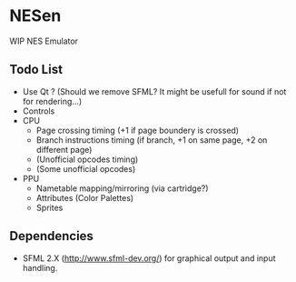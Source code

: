 # NESen

WIP NES Emulator

## Todo List
* Use Qt ? (Should we remove SFML? It might be usefull for sound if not for rendering...)
* Controls
* CPU
  * Page crossing timing (+1 if page boundery is crossed)
  * Branch instructions timing (if branch, +1 on same page, +2 on different page)
  * (Unofficial opcodes timing)
  * (Some unofficial opcodes)
* PPU
  * Nametable mapping/mirroring (via cartridge?)
  * Attributes (Color Palettes)
  * Sprites
  
## Dependencies
* SFML 2.X (http://www.sfml-dev.org/) for graphical output and input handling.
